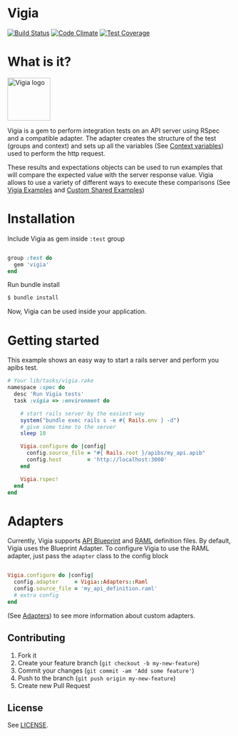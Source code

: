 Vigia
========

[![Build Status](https://travis-ci.org/nogates/vigia.svg?branch=master)](https://travis-ci.org/nogates/vigia)
[![Code Climate](https://codeclimate.com/github/nogates/vigia/badges/gpa.svg)](https://codeclimate.com/github/nogates/vigia)
[![Test Coverage](https://codeclimate.com/github/nogates/vigia/badges/coverage.svg)](https://codeclimate.com/github/nogates/vigia)

# What is it?

<img src="http://singularities.org/vigia.png" width="96" height="96" class="right" alt="Vigia logo" />

Vigia is a gem to perform integration tests on an API server using RSpec and a compatible adapter. The adapter creates the structure of the test (groups and context) and sets up all the variables (See [Context variables](https://github.com/lonelyplanet/vigia/wiki/Context-variables)) used to perform the http request.

These results and expectations objects can be used to run examples that will compare the expected value with the server response value. Vigia allows to use a variety of different ways to execute these comparisons (See [Vigia Examples](https://github.com/lonelyplanet/vigia/wiki/Expectations---Examples) and [Custom Shared Examples](https://github.com/lonelyplanet/vigia/wiki/Shared-examples))

# Installation

Include Vigia as gem inside `:test` group

```ruby

group :test do
  gem 'vigia'
end

```

Run bundle install

```bash
$ bundle install
```

Now, Vigia can be used inside your application.

# Getting started

This example shows an easy way to start a rails server and perform you apibs test.

```ruby
# Your lib/tasks/vigia.rake
namespace :spec do
  desc 'Run Vigia tests'
  task :vigia => :environment do

    # start rails server by the easiest way
    system("bundle exec rails s -e #{ Rails.env } -d")
    # give some time to the server
    sleep 10

    Vigia.configure do |config|
      config.source_file = "#{ Rails.root }/apibs/my_api.apib"
      config.host        = 'http://localhost:3000'
    end

    Vigia.rspec!
  end
end
```

# Adapters

Currently, Vigia supports [API Blueprint](https://apiblueprint.org/) and [RAML](http://raml.org/) definition files. By default, Vigia uses the Blueprint Adapter. To configure Vigia to use the RAML adapter, just pass the `adapter` class to the config block

```ruby

Vigia.configure do |config|
  config.adapter     = Vigia::Adapters::Raml
  config.source_file = 'my_api_definition.raml'
  # extra config
end
```

(See [Adapters](https://github.com/lonelyplanet/vigia/wiki/Adapters)) to see more information about custom adapters.

## Contributing

1. Fork it
2. Create your feature branch (`git checkout -b my-new-feature`)
3. Commit your changes (`git commit -am 'Add some feature'`)
4. Push to the branch (`git push origin my-new-feature`)
5. Create new Pull Request

## License

See [LICENSE](https://raw.githubusercontent.com/lonelyplanet/vigia/master/LICENSE).



